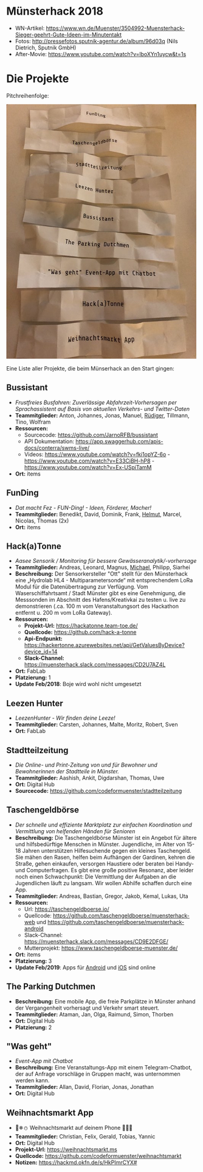 # Münsterhack 2018  
* WN-Artikel: https://www.wn.de/Muenster/3504992-Muensterhack-Sieger-geehrt-Gute-Ideen-im-Minutentakt
* Fotos: http://pressefotos.sputnik-agentur.de/album/96d03q (Nils Dietrich, Sputnik GmbH)
* After-Movie: https://www.youtube.com/watch?v=lboXYn1uycw&t=1s

# Die Projekte

Pitchreihenfolge: 

![Pitchreihenfolge](./images/pitchreihenfolge2018.jpg)

Eine Liste aller Projekte, die beim Münserhack an den Start gingen: 


## Bussistant
* _Frustfreies Busfahren: Zuverlässige Abfahrzeit-Vorhersagen per Sprachassistent auf Basis von aktuellen Verkehrs- und Twitter-Daten_
* **Teammitglieder:** Anton, Johannes, Jonas, Manuel, [Rüdiger](https://github.com/JarnoRFB), Tillmann, Tino, Wolfram
* **Ressourcen:**
  * Sourcecode: https://github.com/JarnoRFB/bussistant
  * API Dokumentation: https://app.swaggerhub.com/apis-docs/conterra/swms-live/
  * Videos: https://www.youtube.com/watch?v=fki1opYZ-6o - https://www.youtube.com/watch?v=E33CjBH-hP8 - https://www.youtube.com/watch?v=Ex-USpiTamM
* **Ort:** items

## FunDing
* _Dat macht Fez - FUN-Ding! - Ideen, Förderer, Macher!_
* **Teammitglieder:** Benedikt, David, Dominik, Frank, [Helmut](https://twitter.com/hal1974), Marcel, Nicolas, Thomas (2x)
* **Ort:** items

## Hack(a)Tonne	
* _Aasee Sensorik / Monitoring für bessere Gewässeranalytik/-vorhersage_
* **Teammitglieder:** Andreas, Leonard, Magnus, [Michael](https://hansehack.de/#mentoren), Philipp, Siarhei
* **Beschreibung:** Der Sensorkersteller "Ott" stellt für den Münsterhack eine  „Hydrolab HL4 - Multiparametersonde“ mit entsprechendem LoRa Modul für die Datenübertragung zur Verfügung. Vom Waserschiffahrtsamt / Stadt Münster gibt es eine Genehmigung, die Messsonden im Abschnitt des Hafens/Kreativkai zu testen u. live zu demonstrieren (.ca. 100 m vom Veranstaltungsort des Hackathon entfernt u. 200 m vom LoRa Gateway).
* **Ressourcen:**
  * **Projekt-Url:** https://hackatonne.team-toe.de/
  * **Quellcode:** https://github.com/hack-a-tonne
  * **Api-Endpunkt:** https://hackertonne.azurewebsites.net/api/GetValuesByDevice?device_id=14	
  * **Slack-Channel:** https://muensterhack.slack.com/messages/CD2U7AZ4L
* **Ort:** FabLab	
* **Platzierung:** 1
* **Update Feb/2018**: Boje wird wohl nicht umgesetzt

## Leezen Hunter	
* _LeezenHunter - Wir finden deine Leeze!_
* **Teammitglieder:** Carsten, Johannes, Malte, Moritz, Robert, Sven
* **Ort:** FabLab	

## Stadtteilzeitung	
 * _Die Online- und Print-Zeitung von und für Bewohner und Bewohnerinnen der Stadtteile in Münster._
* **Teammitglieder:** Aashish, Ankit, Digdarshan, Thomas, Uwe		
* **Ort:** Digital Hub
* **Sourcecode:** https://github.com/codeformuenster/stadtteilzeitung

## Taschengeldbörse	
* _Der schnelle und effiziente Marktplatz zur einfachen Koordination und Vermittlung von helfenden Händen für Senioren_
* **Beschreibung:** Die Taschengeldbörse Münster ist ein Angebot für ältere und hilfsbedürftige Menschen in Münster. Jugendliche, im Alter von 15-18 Jahren unterstützen Hilfesuchende gegen ein kleines Taschengeld. Sie mähen den Rasen, helfen beim Aufhängen der Gardinen, kehren die Straße, gehen einkaufen, versorgen Haustiere oder beraten bei Handy- und Computerfragen. Es gibt eine große positive Resonanz, aber leider noch einen Schwachpunkt: Die Vermittlung der Aufgaben an die Jugendlichen läuft zu langsam. Wir wollen Abhilfe schaffen durch eine App. 
* **Teammitglieder:** Andreas, Bastian, Gregor, Jakob, Kemal, Lukas, Uta	
* __Ressourcen:__
  * Url: https://taschengeldboerse.io/
  * Quellcode: https://github.com/taschengeldboerse/muensterhack-web
    und https://github.com/taschengeldboerse/muensterhack-android
  * Slack-Channel: https://muensterhack.slack.com/messages/CD9E2DFGE/
  * Mutterprojekt: https://www.taschengeldboerse-muenster.de/
* **Ort:** items
* **Platzierung:** 3
* **Update Feb/2019**: Apps für [Android](https://play.google.com/store/apps/details?id=com.companyname.tabmuenster) und [iOS](https://itunes.apple.com/de/app/id1451397367) sind online
  
## The Parking Dutchmen
* **Beschreibung:** Eine mobile App, die freie Parkplätze in Münster anhand der Vergangenheit vorhersagt und Verkehr smart steuert.
* **Teammitglieder:** Ataman, Jan, Olga, Raimund, Simon, Thorben		
* **Ort:** Digital Hub	
* **Platzierung:** 2


## "Was geht"
* *Event-App mit Chatbot*
* **Beschreibung:**	Eine Veranstaltungs-App mit einem Telegram-Chatbot, der auf Anfrage vorschläge in Gruppen macht, was unternommen werden kann.
* **Teammitglieder:** Allan, David, Florian, Jonas, Jonathan
* **Ort:** Digital Hub	


## Weihnachtsmarkt App
* 🎄❄⛄ Weihnachtsmarkt auf deinem Phone 🔔🎅🎁
* **Teammitglieder:** Christian, Felix, Gerald, Tobias, Yannic		
* **Ort:** Digital Hub	
* **Projekt-Url:** https://weihnachtsmarkt.ms	
* **Quellcode:** https://github.com/codeformuenster/weihnachtsmarkt
* **Notizen:** https://hackmd.okfn.de/s/HkPImrCYX#
